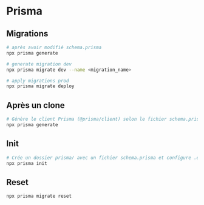 # Prisma

## Migrations

```bash
# après avoir modifié schema.prisma 
npx prisma generate 

# generate migration dev
npx prisma migrate dev --name <migration_name>

# apply migrations prod
npx prisma migrate deploy
```

## Après un clone

```bash
# Génère le client Prisma (@prisma/client) selon le fichier schema.prisma.
npx prisma generate
```

## Init

```bash
# Crée un dossier prisma/ avec un fichier schema.prisma et configure .env.
npx prisma init
```

## Reset

```bash
npx prisma migrate reset
```
